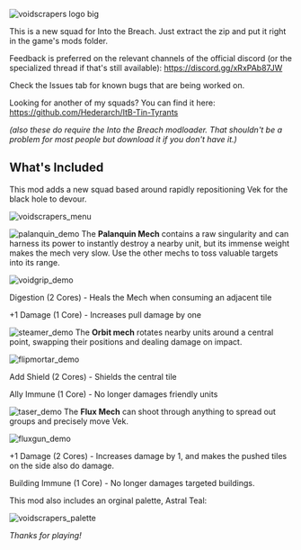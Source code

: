 ![voidscrapers logo big](https://github.com/Hederarch/ItB-Voidscrapers/assets/66890769/021e5481-8807-42b2-b8a1-4f681ca63257)

This is a new squad for Into the Breach. Just extract the zip and put it right in the game's mods folder.

Feedback is preferred on the relevant channels of the official discord (or the specialized thread if that's still available): https://discord.gg/xRxPAb87JW

Check the Issues tab for known bugs that are being worked on.

Looking for another of my squads? You can find it here: https://github.com/Hederarch/ItB-Tin-Tyrants

*(also these do require the Into the Breach modloader. That shouldn't be a problem for most people but download it if you don't have it.)*

## What's Included
This mod adds a new squad based around rapidly repositioning Vek for the black hole to devour.

![voidscrapers_menu](https://github.com/Hederarch/ItB-Voidscrapers/assets/66890769/f5343f98-ee06-4111-901d-69273d80c6b9)


![palanquin_demo](https://github.com/Hederarch/ItB-Voidscrapers/assets/66890769/7ddbb0e9-6830-48fd-a6f6-1383c67f5c21)
The **Palanquin Mech** contains a raw singularity and can harness its power to instantly destroy a nearby unit, but its immense weight makes the mech very slow. Use the other mechs to toss valuable targets into its range.

![voidgrip_demo](https://github.com/Hederarch/ItB-Voidscrapers/assets/66890769/987ea4bb-6806-498a-82a2-9c460f7a9169)

Digestion (2 Cores) - Heals the Mech when consuming an adjacent tile

+1 Damage (1 Core) - Increases pull damage by one

![steamer_demo](https://github.com/Hederarch/ItB-Voidscrapers/assets/66890769/68afb730-2dcc-4f14-b8c5-24771d7ae3a9)
The **Orbit mech** rotates nearby units around a central point, swapping their positions and dealing damage on impact.

![flipmortar_demo](https://github.com/Hederarch/ItB-Voidscrapers/assets/66890769/87b46546-6f07-4386-829c-e8da53b8de7a)

Add Shield (2 Cores) - Shields the central tile

Ally Immune (1 Core) - No longer damages friendly units

![taser_demo](https://github.com/Hederarch/ItB-Voidscrapers/assets/66890769/b172306d-1674-451d-a4cb-b4d114263154)
The **Flux Mech** can shoot through anything to spread out groups and precisely move Vek. 

![fluxgun_demo](https://github.com/Hederarch/ItB-Voidscrapers/assets/66890769/26bf8725-4a9d-4a48-b8bb-3681b62c7de9)

+1 Damage (2 Cores) - Increases damage by 1, and makes the pushed tiles on the side also do damage.

Building Immune (1 Core) - No longer damages targeted buildings.

This mod also includes an orginal palette, Astral Teal:

![voidscrapers_palette](https://github.com/Hederarch/ItB-Voidscrapers/assets/66890769/9d34ca93-0b91-460c-80a5-024dbbb1ed27)

*Thanks for playing!*
